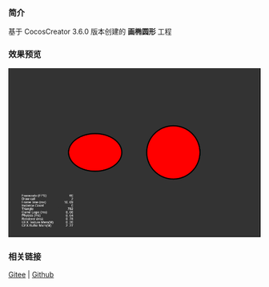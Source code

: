 ### 简介

基于 CocosCreator 3.6.0 版本创建的 **画椭圆形** 工程

### 效果预览
![image](../../../image/202203/2022030404.png)

### 相关链接
[Gitee](https://gitee.com/mirrors_cocos-creator/test-cases-3d/tree/v3.0/assets/cases/ui/14.graphics) | [Github](https://github.com/cocos-creator/test-cases-3d/tree/v3.0/assets/cases/ui/14.graphics)